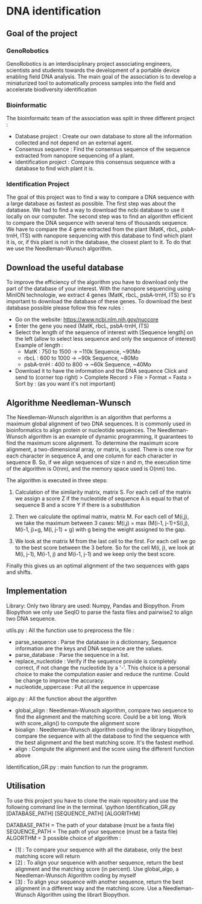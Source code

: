 # DNA identification 

## Goal of the project
### GenoRobotics
GenoRobotics is an interdisciplinary project associating engineers, scientists and students towards the development of a portable device enabling field DNA analysis. The main goal of the association is to develop a miniaturized tool to automatically process samples into the field and accelerate biodiversity identification

### Bioinformatic
The bioinformaitc team of the association was split in three different project : 
- Database project : Create our own database to store all the information collected and not depend on an external agent.
- Consensus sequence : Find the consensus sequence of the sequence extracted from nanopore sequencing of a plant.
- Identification project : Compare this consensus sequence with a database to find wich plant it is. 

### Identification Project
The goal of this project was to find a way to compare a DNA sequence with a large database as fastest as possible. 
The first step was about the database. We had to find a way to download the ncbi database to use it locally on our computer.
The second step was to find an algorithm efficient to compare the DNA sequence with several tens of thousands sequence. We have to compare the 4 gene extracted from the plant (MatK, rbcL, psbA-trnH, ITS) with nanopore sequencing with this database to find which plant it is,  or,  if this plant is not in the database, the closest plant to it. To do that we use the Needleman-Wunsch algorithm. 


## Download the useful database
To improve the efficiency of the algorithm you have to download only the part of the database of your interest. With the nanopore sequencing using MinION technologie, we extract 4 genes (MatK, rbcL, psbA-trnH, ITS) so it's important to download the database of these genes. 
To download the best database possible please follow this few rules :
- Go on the website: https://www.ncbi.nlm.nih.gov/nuccore
- Enter the gene you need (MatK, rbcL, psbA-trnH, ITS)
- Select the length of the sequence of interest with [Sequence length] on the left (allow to select less sequence and only the sequence of interest)
Example of length : 
    - MatK : 750 to 1500 -> ~110k Sequence, ~90Mo
    - rbcL : 600 to 1000 -> ~90k Sequence, ~80Mo
    - psbA-trnH : 400 to 800 -> ~60k Sequence, ~40Mo
- Download it to have the information and the DNA sequence 
Click and send to (corner top right) > Complete Record > File > Format = Fasta > Sort by : (as you want it's not important)


## Algorithme Needleman-Wunsch
The Needleman-Wunsch algorithm is an algorithm that performs a maximum global alignment of two DNA sequences. It is commonly used in bioinformatics to align protein or nucleotide sequences. The Needleman-Wunsch algorithm is an example of dynamic programming, it guarantees to find the maximum score alignment. To determine the maximum score alignment, a two-dimensional array, or matrix, is used. There is one row for each character in sequence A, and one column for each character in sequence B. So, if we align sequences of size n and m, the execution time of the algorithm is O(nm), and the memory space used is O(nm) too.

The algorithm is executed in three steps: 

1. Calculation of the similarity matrix, matrix S. For each cell of the matrix we assign a score Z if the nucleotide of sequence A is equal to that of sequence B and a score Y if there is a substitution

2. Then we calculate the optimal matrix, matrix M. For each cell of M(i,j), we take the maximum between 3 cases: 
M(i,j) = max (M(i-1, j-1)+S(i,j), M(i-1, j)+g, M(i, j-1) + g)
with g being the weight assigned to the gap. 

3. We look at the matrix M from the last cell to the first. For each cell we go to the best score between the 3 before. So for the cell M(i, j), we look at M(i, j-1), M(i-1, j) and M(i-1, j-1) and we keep only the best score. 

Finally this gives us an optimal alignment of the two sequences with gaps and shifts.


## Implementation
Library: Only two library are used: Numpy, Pandas and Biopython. From Biopython we only use SeqIO to parse the fasta files and pairwise2 to align two DNA sequence. 

utils.py : All the function use to preprocess the file : 
- parse_sequence : Parse the database in a dictionnary, Sequence information are the keys and DNA sequence are the values.
- parse_database : Parse the sequence in a list. 
- replace_nucleotide : Verify if the sequence provide is completely correct, if not change the nucleotide by a '-'. This choice is a personal choice to make the computation easier and reduce the runtime. Could be change to improve the accuracy. 
- nucleotide_uppercase : Put all the sequence in uppercase

algo.py : All the function about the algorithm
- global_align : Needleman-Wunsch algorithm, compare two sequence to find the alignment and the matching score. Could be a bit long. Work with score_align() to compute the alignment score
- bioalign : Needleman-Wunsch algorithm coding in the library biopython, compare the sequence with all the database to find the sequence with the best alignment and the best matching score. It's the fastest method. 
- align : Compute the alignment and the score using the different function above

Identification_GR.py : main function to run the programm.



## Utilisation
To use this project you have to clone the main repository and use the following command line in the terminal.
\python Identification_GR.py [DATABASE_PATH] [SEQUENCE_PATH] [ALGORITHM]

DATABASE_PATH = The path of your database (must be a fasta file)
SEQUENCE_PATH = The path of your sequence (must be a fasta file)
ALGORTHM = 3 possible choice of algorithm : 
- [1] : To compare your sequence with all the database, only the best matching score will return
- [2] : To align your sequence with another sequence, return the best alignment and the matching score (in percent). 
Use global_algo, a Needleman-Wunsch Algorithm coding by myself 
- [3] : To align your sequence with another sequence, return the best alignment in a different way and the matching score. 
Use a Needleman-Wunsch Algorithm using the librart Biopython.

